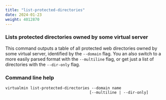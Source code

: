 ```yaml
---
title: "list-protected-directories"
date: 2024-01-23
weight: 4012870
---
```


### Lists protected directories owned by some virtual server

This command outputs a table of all protected web directories owned by some virtual server, identified by the `--domain` flag. You an also switch to a more easily parsed format with the `--multiline` flag, or get just a list of directories with the `--dir-only` flag.

### Command line help

```text
virtualmin list-protected-directories --domain name
                                     [--multiline | --dir-only]
```
